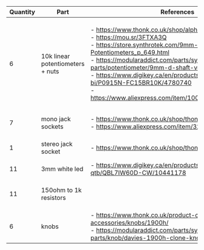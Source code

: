 | Quantity | Part                             | References                                                                                                                                                                                                                                                                                                                                                                                                             | Note                                                                                         |
|----------|----------------------------------|------------------------------------------------------------------------------------------------------------------------------------------------------------------------------------------------------------------------------------------------------------------------------------------------------------------------------------------------------------------------------------------------------------------------|----------------------------------------------------------------------------------------------|
| 6        | 10k linear potentiometers + nuts | - https://www.thonk.co.uk/shop/alpha-9mm-pots-dshaft/<br>- https://mou.sr/3FTXA3Q<br>- https://store.synthrotek.com/9mm-Vertical-Potentiometers_p_649.html<br>- https://modularaddict.com/parts/synth-diy-parts/potentiometer/9mm-d-shaft-vertical-potentiometers<br>- https://www.digikey.ca/en/products/detail/tt-electronics-bi/P0915N-FC15BR10K/4780740<br>- https://www.aliexpress.com/item/1005007005302931.html | Shaft should be minimum 15mm length.<br><br>Shaft shape will dictate what knobs you can use. |
| 7        | mono jack sockets                | - https://www.thonk.co.uk/shop/thonkiconn/<br>- https://www.aliexpress.com/item/32919567094.html                                                                                                                                                                                                                                                                                                                       | The monos are black                                                                          |
| 1        | stereo jack socket               | - https://www.thonk.co.uk/shop/thonkiconn/                                                                                                                                                                                                                                                                                                                                                                             | The stereos are green                                                                        |
| 11       | 3mm white led                    | - https://www.digikey.ca/en/products/detail/qt-brightek-qtb/QBL7IW60D-CW/10441178                                                                                                                                                                                                                                                                                                                                      | Any colour works                                                                             |
| 11       | 150ohm to 1k resistors           |                                                                                                                                                                                                                                                                                                                                                                                                                        | Depending on the power of the LEDs                                                           |
| 6        | knobs                            | - https://www.thonk.co.uk/product-category/diy-accessories/knobs/1900h/<br>- https://modularaddict.com/parts/synth-diy-parts/knob/davies-1900h-clone-knobs                                                                                                                                                                                                                                                             |                                                                                              |